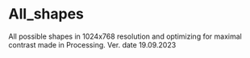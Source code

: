 # All_shapes
All possible shapes in 1024x768 resolution and optimizing for maximal contrast made in Processing. Ver. date 19.09.2023 

